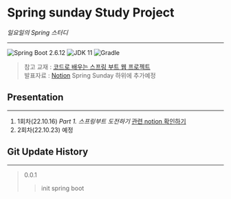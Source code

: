 # Spring sunday Study Project
 *일요일의 Spring 스터디*
 * * *
 ![Spring Boot 2.6.12](https://img.shields.io/badge/Spring%20Boot-2.6.12-brightgreen.svg)
![JDK 11](https://img.shields.io/badge/JDK-11-brightgreen.svg)
![Gradle](https://img.shields.io/badge/Gradle-7.5.0-yellowgreen.svg)
> 참고 교재 : [코드로 배우는 스프링 부트 웹 프로젝트](http://www.yes24.com/Product/Goods/96051853)  
> 발표자료 : [Notion](https://nontrust.notion.site/2022-08-1dbdb9f2893f4bb1bde922ecfd18dbf5) Spring Sunday 하위에 추가예정
## Presentation
* * *

1. 1회차(22.10.16) *Part 1. 스프링부트 도전하기*  [관련 notion 확인하기](https://nontrust.notion.site/2022-08-1dbdb9f2893f4bb1bde922ecfd18dbf5)  
2. 2회차(22.10.23) 예정

## Git Update History

* * *
> 0.0.1
>> init spring boot
